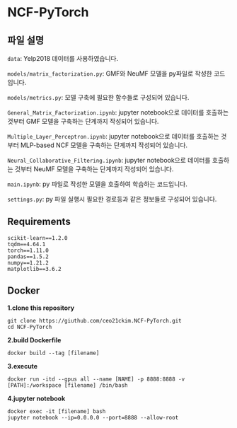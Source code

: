 # NCF-PyTorch

## 파일 설명

`data`: Yelp2018 데이터를 사용하였습니다.

`models/matrix_factorization.py`: GMF와 NeuMF 모델을 py파일로 작성한 코드입니다.

`models/metrics.py`: 모델 구축에 필요한 함수들로 구성되어 있습니다.

`General_Matrix_Factorization.ipynb`: jupyter notebook으로 데이터를 호출하는 것부터 GMF 모델을 구축하는 단계까지 작성되어 있습니다.

`Multiple_Layer_Perceptron.ipynb`: jupyter notebook으로 데이터를 호출하는 것부터 MLP-based NCF 모델을 구축하는 단계까지 작성되어 있습니다.

`Neural_Collaborative_Filtering.ipynb`: jupyter notebook으로 데이터를 호출하는 것부터 NeuMF 모델을 구축하는 단계까지 작성되어 있습니다. 

`main.ipynb`: py 파일로 작성한 모델을 호출하여 학습하는 코드입니다. 

`settings.py`: py 파일 실행시 필요한 경로등과 같은 정보들로 구성되어 있습니다.

## Requirements

```
scikit-learn==1.2.0
tqdm==4.64.1
torch==1.11.0
pandas==1.5.2
numpy==1.21.2
matplotlib==3.6.2
```


## Docker

**1.clone this repository**

```
git clone https://giuthub.com/ceo21ckim.NCF-PyTorch.git
cd NCF-PyTorch
```

**2.build Dockerfile**

```
docker build --tag [filename]
```

**3.execute**
```
docker run -itd --gpus all --name [NAME] -p 8888:8888 -v [PATH]:/workspace [filename] /bin/bash
```

**4.jupyter notebook**
```
docker exec -it [filename] bash 
jupyter notebook --ip=0.0.0.0 --port=8888 --allow-root
```
